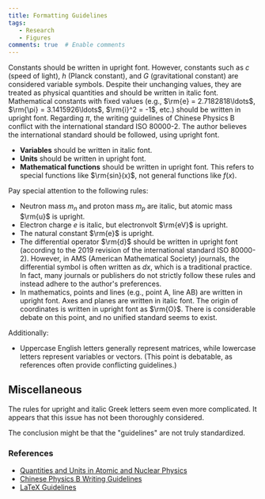 ```yaml
---
title: Formatting Guidelines
tags:
   - Research
   - Figures
comments: true  # Enable comments
---
```


Constants should be written in upright font. However, constants such as $c$ (speed of light), $h$ (Planck constant), and $G$ (gravitational constant) are considered variable symbols. Despite their unchanging values, they are treated as physical quantities and should be written in italic font. Mathematical constants with fixed values (e.g., $\rm{e} = 2.7182818\ldots$, $\rm{\pi} = 3.1415926\ldots$, $\rm{i}^2 = -1$, etc.) should be written in upright font. Regarding $\pi$, the writing guidelines of Chinese Physics B conflict with the international standard ISO 80000-2. The author believes the international standard should be followed, using upright font.

- **Variables** should be written in italic font.
- **Units** should be written in upright font.
- **Mathematical functions** should be written in upright font. This refers to special functions like $\rm{sin}(x)$, not general functions like $f(x)$.

Pay special attention to the following rules:

- Neutron mass $m_n$ and proton mass $m_p$ are italic, but atomic mass $\rm{u}$ is upright.
- Electron charge $e$ is italic, but electronvolt $\rm{eV}$ is upright.
- The natural constant $\rm{e}$ is upright.
- The differential operator $\rm{d}$ should be written in upright font (according to the 2019 revision of the international standard ISO 80000-2). However, in AMS (American Mathematical Society) journals, the differential symbol is often written as $d x$, which is a traditional practice. In fact, many journals or publishers do not strictly follow these rules and instead adhere to the author's preferences.
- In mathematics, points and lines (e.g., point A, line AB) are written in upright font. Axes and planes are written in italic font. The origin of coordinates is written in upright font as $\rm{O}$. There is considerable debate on this point, and no unified standard seems to exist.

Additionally:

- Uppercase English letters generally represent matrices, while lowercase letters represent variables or vectors. (This point is debatable, as references often provide conflicting guidelines.)

## Miscellaneous

The rules for upright and italic Greek letters seem even more complicated. It appears that this issue has not been thoroughly considered.

The conclusion might be that the "guidelines" are not truly standardized.

### References

- [Quantities and Units in Atomic and Nuclear Physics](https://xbbjb.hist.edu.cn/__local/6/A1/9C/387DCE0C963F344A0A71F96AEB8_A8BDCBD6_144194.pdf)
- [Chinese Physics B Writing Guidelines](https://cpb.iphy.ac.cn/UserFiles/File/C2-manusc.pdf)
- [LaTeX Guidelines](https://www.latexstudio.net/archives/51494.html)
